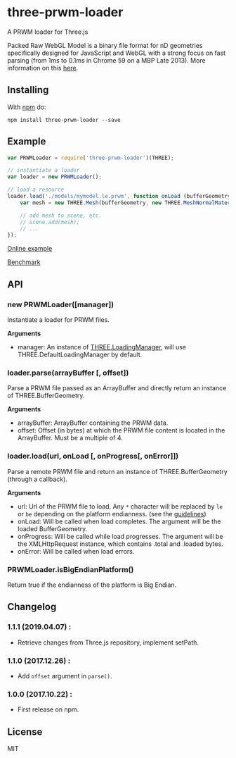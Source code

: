 # three-prwm-loader

A PRWM loader for Three.js

Packed Raw WebGL Model is a binary file format for nD geometries specifically designed for JavaScript and WebGL with a strong focus on fast parsing (from 1ms to 0.1ms in Chrome 59 on a MBP Late 2013). More information on this [here](https://github.com/kchapelier/PRWM).

## Installing

With [npm](http://npmjs.org) do:

```
npm install three-prwm-loader --save
```

## Example

```js
var PRWMLoader = require('three-prwm-loader')(THREE);

// instantiate a loader
var loader = new PRWMLoader();

// load a resource
loader.load('./models/mymodel.le.prwm', function onLoad (bufferGeometry) {
    var mesh = new THREE.Mesh(bufferGeometry, new THREE.MeshNormalMaterial());

    // add mesh to scene, etc.
    // scene.add(mesh);
    // ...
});
```

[Online example](http://www.kchapelier.com/prwm/examples/three-prwm-loader.html)

[Benchmark](http://www.kchapelier.com/prwm/examples/three-prwm-loader-benchmark.html)

## API

### new PRWMLoader([manager])

Instantiate a loader for PRWM files.

**Arguments**

 * manager: An instance of [THREE.LoadingManager](https://threejs.org/docs/#api/loaders/managers/LoadingManager), will use THREE.DefaultLoadingManager by default.

### loader.parse(arrayBuffer [, offset])

Parse a PRWM file passed as an ArrayBuffer and directly return an instance of THREE.BufferGeometry.

**Arguments**

 * arrayBuffer: ArrayBuffer containing the PRWM data.
 * offset: Offset (in bytes) at which the PRWM file content is located in the ArrayBuffer. Must be a multiple of 4.

### loader.load(url, onLoad [, onProgress[, onError]])

Parse a remote PRWM file and return an instance of THREE.BufferGeometry (through a callback).

**Arguments**

 * url: Url of the PRWM file to load. Any `*` character will be replaced by `le` or `be` depending on the platform endianness. (see the [guidelines](https://github.com/kchapelier/PRWM/#guidelines))
 * onLoad: Will be called when load completes. The argument will be the loaded BufferGeometry.
 * onProgress: Will be called while load progresses. The argument will be the XMLHttpRequest instance, which contains .total and .loaded bytes.
 * onError: Will be called when load errors.

### PRWMLoader.isBigEndianPlatform()

Return true if the endianness of the platform is Big Endian.

## Changelog

### 1.1.1 (2019.04.07) :

 * Retrieve changes from Three.js repository, implement setPath.

### 1.1.0 (2017.12.26) :

 * Add `offset` argument in `parse()`.

### 1.0.0 (2017.10.22) :

 * First release on npm.

## License

MIT
